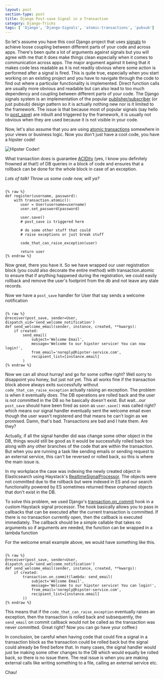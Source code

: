 ```yaml
---
layout: post
section-type: post
title: Django Post-save Signal in a Transaction
category: Django-Tricks
tags: [ 'Django', 'Django-Signals', 'atomic-transactions', 'pubsub']
---
```


So let's assume you have this cool Django project that uses <a href="https://docs.djangoproject.com/en/2.2/topics/signals/" target="\_blank">signals</a>
to achieve loose coupling between different parts of your code and across apps. There's been
quite a lot of arguments against signals but you will agree with me that it does make things
clean especially when it comes to communication across apps. The major argument against it being
that it makes code less readable as it is not readily obvious where some action is performed 
after a signal is fired. This is quite true, especially when you start working on an existing project 
and you have to navigate through the code to find out where a particular functionality is implemented.
Direct function calls are usually more obvious and readable but can also lead to too much dependency and coupling
between different parts of your code. The Django signals system is an implementation of the popular
<a href="https://abdulapopoola.com/2013/03/12/design-patterns-pub-sub-explained/" target="\_blank">publisher/subscriber</a> (or just pubsub) design pattern
so it is actually nothing new nor is it limited to the framework. The issue is that because most of popular signals (say hello to <a href="https://docs.djangoproject.com/en/2.2/ref/signals/#django.db.models.signals.post_save" target="\_blank">post_save</a>)
are inbuilt and triggered by the framework, it is usually not obvious when they are used because it is not visible in your code.

Now, let's also assume that you are using <a href="https://docs.djangoproject.com/en/2.2/topics/db/transactions/#controlling-transactions-explicitly" target="\_blank">atomic transactions</a>
somewhere in your views or business logic. Now you don't just have a cool code, you have a hipster code!

<img alt="Hipster Coder!" src="{{site.baseurl}}/img/hipster_coder.jpg">

What transaction does is guarantee <a href="https://en.wikipedia.org/wiki/ACID" target="\_blank">ACIDity</a> (yes, I know you definitely frowned at that!) 
of DB queries in a block of code and ensures that a rollback can be done for the whole block in case of an exception. 

*Lots of talk! Throw us some code now, will ya?*

<pre><code data-trim class="python">
{% raw %}
def register(username, password):
    with transaction.atomic():
       user = User(username=username)
       user.set_password(password)
       
       user.save()
       # post_save is triggered here
       
       # do some other stuff that could 
       # raise exceptions or just break stuff

       code_that_can_raise_exception(user)
       
       return user
{% endraw %}    
</code></pre>

Now great, there you have it. So we have wrapped our user registration block (you could also decorate the entire method)
with transaction.atomic to ensure that if anything happened during the registration, we could easily rollback and 
remove the user's footprint from the db and not leave any stale records.  

Now we have a `post_save` handler for User that say sends a welcome notification

<pre><code data-trim class="python">
{% raw %}
@receiver(post_save, sender=User, dispatch_uid='send_welcome_notification')
def send_welcome_email(sender, instance, created, **kwargs):
    if created:
        send_email(
            subject='Welcome Email',
            message='Welcome to our hipster service! You can now login!',
            from_email='noreply@hipster-service.com',
            recipient_list=[instance.email]
        )
{% endraw %}    
</code></pre>

Now we can all shout hurray! and go for some coffee right? Well sorry to disappoint you honey, but just not yet.
This all works fine if the transaction block above always exits successfully without `code_that_can_raise_exception` actually
raising an exception. The problem is when it eventually does. The DB operations are rolled back and the 
user is not committed in the DB so he basically doesn't exist. But wait...our `post_save` should have been fired as soon
as `user.save()` was called right? which means our signal handler eventually sent the welcome email
even though the user wasn't registered and that means he can't login as we promised. Damn, that's bad. Transactions are bad and I hate them. Are they?

Actually, if all the signal handler did was change some other object in the DB, things would still be good as it would be 
successfully rolled back too along with any other branches of the code that are within the transaction. But when you are running a task like
sending emails or sending request to an external service, this can't be reversed or rolled back, so this is where the main issue is.

In my workplace the case was indexing the newly created object in Elasticsearch using Haystack's 
<a href="https://django-haystack.readthedocs.io/en/master/signal_processors.html#realtime-realtimesignalprocessor" target="\_blank">RealtimeSignalProcessor</a>.
The objects were not committed due to the rollback but were indexed in ES and our search functionality powered by ES sometimes returned 
these orphaned objects that don't exist in the DB.

To solve this problem, we used Django's <a href="https://docs.djangoproject.com/en/1.11/topics/db/transactions/#performing-actions-after-commit" target="\_blank">transaction.on_commit</a> hook in a custom Haystack signal processor.
The hook basically allows you to pass in callbacks that can be executed after the current transaction is committed. If there is no transaction currently open, then 
the callback is executed immediately. The callback should be a simple callable that takes no arguments so if arguments are needed, the function can be wrapped in a lambda function

For the welcome email example above, we would have something like this.


<pre><code data-trim class="python">
{% raw %}
@receiver(post_save, sender=User, dispatch_uid='send_welcome_notification')
def send_welcome_email(sender, instance, created, **kwargs):
    if created:
        transaction.on_commit(lambda: send_email(
            subject='Welcome Email',
            message='Welcome to our hipster service! You can login!',
            from_email='noreply@hipster-service.com',
            recipient_list=[instance.email]
        ))
{% endraw %}    
</code></pre>

This means that if the `code_that_can_raise_exception` eventually raises an exception, then the transaction is rolled back and subsequently,
the `send_email` on commit callback would not be called as the transaction was never committed. Great right? Now you can go have your coffee:)

In conclusion, be careful when having code that could fire a signal in a transaction block as the transaction could be rolled
back but the signal could already be fired before that. In many cases, the signal handler would just be making some other changes to the
DB which would equally be rolled back, so there is no issue there. The real issue is when you are making external calls like writing something to a file, calling an external service etc.

Chau!